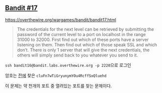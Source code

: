 ## [Bandit #17](https://overthewire.org/wargames/bandit/bandit17.html)

https://overthewire.org/wargames/bandit/bandit17.html
> The credentials for the next level can be retrieved by submitting the password of the current level to a port on localhost in the range 31000 to 32000. First find out which of these ports have a server listening on them. Then find out which of those speak SSL and which don’t. There is only 1 server that will give the next credentials, the others will simply send back to you whatever you send to it.               

``` ssh bandit16@bandit.labs.overthewire.org -p 2220 ```으로 로그인  

암호는 [전에](./bandit16.md) 찾은 ```cluFn7wTiGryunymYOu4RcffSxQluehd```

이 문제는 약 천개의 포트 중 열려있는 포트를 찾는 문제이다.
```
